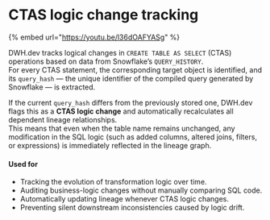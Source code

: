 # CTAS logic change tracking

{% embed url="https://youtu.be/l36dOAFYASg" %}

DWH.dev tracks logical changes in `CREATE TABLE AS SELECT` (CTAS) operations based on data from Snowflake’s `QUERY_HISTORY`.\
For every CTAS statement, the corresponding target object is identified, and its `query_hash` — the unique identifier of the compiled query generated by Snowflake — is extracted.

If the current `query_hash` differs from the previously stored one, DWH.dev flags this as a **CTAS logic change** and automatically recalculates all dependent lineage relationships.\
This means that even when the table name remains unchanged, any modification in the SQL logic (such as added columns, altered joins, filters, or expressions) is immediately reflected in the lineage graph.

#### Used for

* Tracking the evolution of transformation logic over time.
* Auditing business-logic changes without manually comparing SQL code.
* Automatically updating lineage whenever CTAS logic changes.
* Preventing silent downstream inconsistencies caused by logic drift.
